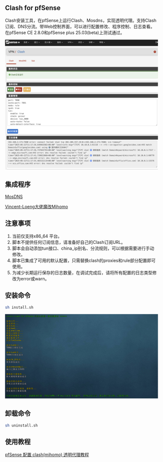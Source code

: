 ## Clash for pfSense
Clash安装工具，在pfSense上运行Clash、Mosdns，实现透明代理。支持Clash订阅、DNS分流。带Web控制界面，可以进行配置修改、程序控制、日志查看。在pfSense CE 2.8.0和pfSense plus 25.03(beta)上测试通过。

![](images/proxy.png)

## 集成程序

[MosDNS](https://github.com/IrineSistiana/mosdns) 

[Vincent-Loeng大佬魔改Mihomo](https://github.com/Vincent-Loeng/mihomo) 

## 注意事项
1. 当前仅支持x86_64 平台。
2. 脚本不提供任何订阅信息，请准备好自己的Clash订阅URL。
3. 脚本会自动添加tun接口、china_ip别名、分流规则，可以根据需要进行手动修改。
4. 脚本已集成了可用的默认配置，只需替换clash的proxies和rule部分配置即可使用。
5. 为减少长期运行保存的日志数量，在调试完成后，请将所有配置的日志类型修改为error或warn。

## 安装命令

```bash
sh install.sh
```
![](images/install.png)

## 卸载命令

```bash
sh uninstall.sh
```

## 使用教程

[pfSense 配置 clash(mihomo) 透明代理教程](https://pfchina.org/?p=10526)
